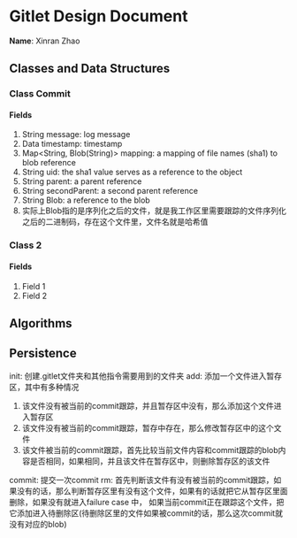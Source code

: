 # Gitlet Design Document

**Name**: Xinran Zhao

## Classes and Data Structures

### Class Commit

#### Fields

1. String message: log message
2. Data timestamp: timestamp
3. Map<String, Blob(String)> mapping: a mapping of file names (sha1) to blob reference
4. String uid: the sha1 value serves as a reference to the object 
5. String parent: a parent reference
6. String secondParent: a second parent reference
7. String Blob: a reference to the blob
8. 实际上Blob指的是序列化之后的文件，就是我工作区里需要跟踪的文件序列化之后的二进制码，存在这个文件里，文件名就是哈希值

### Class 2

#### Fields

1. Field 1
2. Field 2


## Algorithms

## Persistence



init: 创建.gitlet文件夹和其他指令需要用到的文件夹
add: 添加一个文件进入暂存区，其中有多种情况<br>
1. 该文件没有被当前的commit跟踪，并且暂存区中没有，那么添加这个文件进入暂存区
2. 该文件没有被当前的commit跟踪，暂存中存在，那么修改暂存区中的这个文件
3. 该文件被当前的commit跟踪，首先比较当前文件内容和commit跟踪的blob内容是否相同，如果相同，并且该文件在暂存区中，则删除暂存区的该文件

commit: 提交一次commit
rm: 首先判断该文件有没有被当前的commit跟踪，如果没有的话，那么判断暂存区里有没有这个文件，如果有的话就把它从暂存区里面删除，如果没有就进入failure case 中， 
如果当前commit正在跟踪这个文件，把它添加进入待删除区(待删除区里的文件如果被commit的话，那么这次commit就没有对应的blob)
